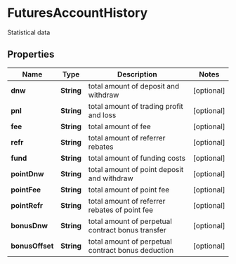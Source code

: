 

# FuturesAccountHistory

Statistical data
## Properties

Name | Type | Description | Notes
------------ | ------------- | ------------- | -------------
**dnw** | **String** | total amount of deposit and withdraw |  [optional]
**pnl** | **String** | total amount of trading profit and loss |  [optional]
**fee** | **String** | total amount of fee |  [optional]
**refr** | **String** | total amount of referrer rebates |  [optional]
**fund** | **String** | total amount of funding costs |  [optional]
**pointDnw** | **String** | total amount of point deposit and withdraw |  [optional]
**pointFee** | **String** | total amount of point fee |  [optional]
**pointRefr** | **String** | total amount of referrer rebates of point fee |  [optional]
**bonusDnw** | **String** | total amount of perpetual contract bonus transfer |  [optional]
**bonusOffset** | **String** | total amount of perpetual contract bonus deduction |  [optional]



